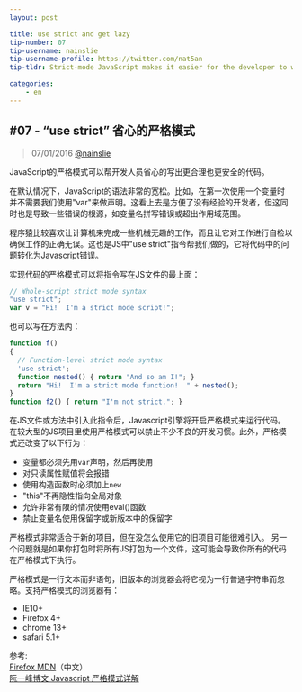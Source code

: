 ```yaml
---
layout: post

title: use strict and get lazy
tip-number: 07
tip-username: nainslie
tip-username-profile: https://twitter.com/nat5an
tip-tldr: Strict-mode JavaScript makes it easier for the developer to write "secure" JavaScript.

categories:
    - en
---
```


## #07 - “use strict” 省心的严格模式

> 07/01/2016 [@nainslie](https://twitter.com/nat5an)

JavaScript的严格模式可以帮开发人员省心的写出更合理也更安全的代码。

在默认情况下，JavaScript的语法非常的宽松。比如，在第一次使用一个变量时并不需要我们使用"var"来做声明。这看上去是方便了没有经验的开发者，但这同时也是导致一些错误的根源，如变量名拼写错误或超出作用域范围。

程序猿比较喜欢让计算机来完成一些机械无趣的工作，而且让它对工作进行自检以确保工作的正确无误。这也是JS中"use strict"指令帮我们做的，它将代码中的问题转化为Javascript错误。

实现代码的严格模式可以将指令写在JS文件的最上面：

```javascript
// Whole-script strict mode syntax
"use strict";
var v = "Hi!  I'm a strict mode script!";
```

也可以写在方法内：

```javascript
function f()
{
  // Function-level strict mode syntax
  'use strict';
  function nested() { return "And so am I!"; }
  return "Hi!  I'm a strict mode function!  " + nested();
}
function f2() { return "I'm not strict."; }
```

在JS文件或方法中引入此指令后，Javascript引擎将开启严格模式来运行代码。在较大型的JS项目里使用严格模式可以禁止不少不良的开发习惯。此外，严格模式还改变了以下行为：

- 变量都必须先用`var`声明，然后再使用
- 对只读属性赋值将会报错
- 使用构造函数时必须加上`new`
- "this"不再隐性指向全局对象
- 允许非常有限的情况使用eval()函数
- 禁止变量名使用保留字或新版本中的保留字

严格模式非常适合于新的项目，但在没怎么使用它的旧项目可能很难引入。 另一个问题就是如果你打包时将所有JS打包为一个文件，这可能会导致你所有的代码在严格模式下执行。

严格模式是一行文本而非语句，旧版本的浏览器会将它视为一行普通字符串而忽略。支持严格模式的浏览器有：

- IE10+
- Firefox 4+
- chrome 13+
- safari 5.1+

参考:  
[Firefox MDN](https://developer.mozilla.org/zh-CN/docs/Web/JavaScript/Reference/Strict_mode)（中文）    
[阮一峰博文 Javascript 严格模式详解](http://www.ruanyifeng.com/blog/2013/01/javascript_strict_mode.html)  

